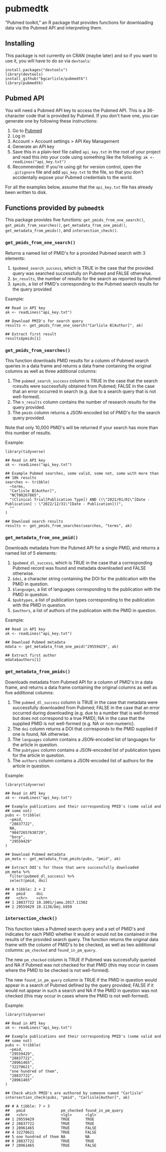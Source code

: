 # pubmedtk

"Pubmed toolkit," an R package that provides functions for downloading
data via the Pubmed API and interpreting them.

## Installing

This package is not currently on CRAN (maybe later) and so if you want
to use it, you will have to do so via `devtools`:

```
install.packages("devtools")
library(devtools)
install_github("bgcarlisle/pubmedtk")
library(pubmedtk)
```

## Pubmed API

You will need a Pubmed API key to access the Pubmed API. This is a
36-character code that is provided by Pubmed. If you don't have one,
you can generate one by following these instructions:

1. Go to [Pubmed](https://pubmed.ncbi.nlm.nih.gov/)
2. Log in
3. Account > Account settings > API Key Management
4. Generate an API key
5. Save this in a plain-text file called `api_key.txt` in the root of
   your project and read this into your code using something like the
   following: `ak <- readLines("api_key.txt")`
6. Recommended: If you're using git for version control, open the
   `.gitignore` file and add `api_key.txt` to the file, so that you
   don't accidentally expose your Pubmed credentials to the world.
   
For all the examples below, assume that the `api_key.txt` file has
already been written to disk.

## Functions provided by `pubmedtk`

This package provides five functions: `get_pmids_from_one_search()`,
`get_pmids_from_searches()`, `get_metadata_from_one_pmid()`,
`get_metadata_from_pmids()`, and `intersection_check()`.

### `get_pmids_from_one_search()`

Returns a named list of PMID's for a provided Pubmed search with 3
elements:

1. `$pubmed_search_success`, which is TRUE in the case that the
provided query was searched successfully on Pubmed and FALSE
otherwise.
2. `$n_results`, the number of results for the search as reported by
Pubmed
3. `$pmids`, a list of PMID's corresponding to the Pubmed search
results for the query provided

Example:

```
## Read in API key
ak <- readLines("api_key.txt")

## Download PMID's for search query
results <- get_pmids_from_one_search("Carlisle B[Author]", ak)

## Extract first result
results$pmids[1]
```

### `get_pmids_from_searches()`

This function downloads PMID results for a column of Pubmed search
queries in a data frame and returns a data frame containing the
original columns as well as three additional columns:

1. The `pubmed_search_success` column is TRUE in the case that the
search rcesults were successfully obtained from Pubmed; FALSE in the
case that an error occurred in search (e.g. due to a search query that
is not well-formed).
2. The `n_results` column contains the number of research results for
the query provided.
3. The `pmids` column returns a JSON-encoded list of PMID's for the
search query provided.

Note that only 10,000 PMID's will be returned if your search has more
than this number of results.

Example:

```
library(tidyverse)

## Read in API key
ak <- readLines("api_key.txt")

## Example Pubmed searches, some valid, some not, some with more than
## 10k results
searches <- tribble(
  ~terms,
  "Carlisle B[Author]",
  "NCT00267865",
  "(Clinical Trial[Publication Type]) AND ((\"2021/01/01\"[Date - Publication] : \"2022/12/31\"[Date - Publication]))",
  ""
)

## Download search results
results <- get_pmids_from_searches(searches, "terms", ak)
```

### `get_metadata_from_one_pmid()`

Downloads metadata from the Pubmed API for a single PMID, and returns
a named list of 5 elements:

1. `$pubmed_dl_success`, which is TRUE in the case that a
corresponding Pubmed record was found and metadata downloaded and
FALSE otherwise.
2. `$doi`, a character string containing the DOI for the publication
with the PMID in question.
3. `$languages`, a list of languages corresponding to the publication
with the PMID in question.
4. `$pubtypes`, a list of publication types corresponding to the
publication with the PMID in question.
5. `$authors`, a list of authors of the publication with the PMID in
question.

Example:

```
## Read in API key
ak <- readLines("api_key.txt")

## Download Pubmed metadata
mdata <- get_metadata_from_one_pmid("29559429", ak)

## Extract first author
mdata$authors[1]
```

### `get_metadata_from_pmids()`

Downloads metadata from Pubmed API for a column of PMID's in a data
frame, and returns a data frame containing the original columns as
well as five additional columns:

1. The `pubmed_dl_success` column is TRUE in the case that metadata
were successfully downloaded from Pubmed; FALSE in the case that an
error occurred during downloading (e.g. due to a number that is
well-formed but does not correspond to a true PMID); NA in the case
that the supplied PMID is not well-formed (e.g. NA or non-numeric).
2. The `doi` column returns a DOI that corresponds to the PMID
supplied if one is found, NA otherwise.
3. The `languages` column contains a JSON-encoded list of languages
for the article in question.
4. The `pubtypes` column contains a JSON-encoded list of publication
types for the article in question.
5. The `authors` column contains a JSON-encoded list of authors for
the article in question.

Example:

```
library(tidyverse)

## Read in API key
ak <- readLines("api_key.txt")

## Example publications and their corresponding PMID's (some valid and
## some not)
pubs <- tribble(
  ~pmid,
  "28837722",
  NA,
  "98472657638729",
  "borp",
  "29559429"
)

## Download Pubmed metadata
pm_meta <- get_metadata_from_pmids(pubs, "pmid", ak)

## Extract DOI's for those that were successfully downloaded
pm_meta %>%
  filter(pubmed_dl_success) %>%
  select(pmid, doi)

## A tibble: 2 × 2
##   pmid     doi                    
##   <chr>    <chr>                  
## 1 28837722 10.1001/jama.2017.11502
## 2 29559429 10.1136/bmj.k959       
```

### `intersection_check()`

This function takes a Pubmed search query and a set of PMID's and
indicates for each PMID whether it would or would not be contained in
the results of the provided search query. The function returns the
original data frame with the column of PMID's to be checked, as well
as two additional columns: `pm_checked` and `found_in_pm_query`.

The new `pm_checked` column is TRUE if Pubmed was successfully queried
and NA if Pubmed was not checked for that PMID (this may occur in
cases where the PMID to be checked is not well-formed).

The new `found_in_pm_query` column is TRUE if the PMID in question
would appear in a search of Pubmed defined by the query provided;
FALSE if it would not appear in such a search and NA if the PMID in
question was not checked (this may occur in cases where the PMID is
not well-formed).

Example:

```
library(tidyverse)

## Read in API key
ak <- readLines("api_key.txt")

## Example publications and their corresponding PMID's (some valid and
## some not)
pubs <- tribble(
  ~pmid,
  "29559429",
  "28837722",
  "28961465",
  "32278621",
  "one hundred of them",
  "28837722",
  "28961465"
)

## Check which PMID's are authored by someone named "Carlisle"
intersection_check(pubs, "pmid", "Carlisle[Author]", ak)

## # A tibble: 7 × 3
##   pmid                pm_checked found_in_pm_query
##   <chr>               <lgl>      <lgl>            
## 1 29559429            TRUE       TRUE             
## 2 28837722            TRUE       TRUE             
## 3 28961465            TRUE       FALSE            
## 4 32278621            TRUE       FALSE            
## 5 one hundred of them NA         NA               
## 6 28837722            TRUE       TRUE             
## 7 28961465            TRUE       FALSE            
```


